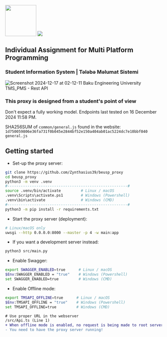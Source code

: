 <p float="left">
  <img src="https://github.com/user-attachments/assets/26f79338-e0f1-452a-bbf7-708bac6e36d0" width="100px" />
  <img src="https://github.com/user-attachments/assets/3e07f85b-7dbd-4181-b2e9-ae61f249006c" />
</p>

## Individual Assignment for Multi Platform Programming

### Student Information System | Tələbə Məlumat Sistemi

![Screenshot 2024-12-17 at 02-12-11 Baku Engineering University TMS_PMS - Rest API](https://github.com/user-attachments/assets/f98020bc-3cee-4375-8ab0-ed9b5319cf03)

### This proxy is designed from a student's point of view
Don't expect a fully working model. Endpoints last tested on 16 December 2024 11:58 PM.

SHA256SUM of ```common/general.js``` found in the website:
```1d750059806e36fa731f0b045e2844bf52e150a404ab01ac5224dc7e10bbf040  general.js```

## Getting started
- Set-up the proxy server:
```bash
git clone https://github.com/Zynthasius39/beusp_proxy
cd beusp_proxy
python3 -m venv .venv
#------------------------------------------------------#
source .venv/bin/activate         # Linux / macOS
.venv\Scripts\activate.ps1        # Windows (Powershell)
.venv\bin\activate                # Windows (CMD)
#------------------------------------------------------#
python3 -m pip install -r requirements.txt
```
- Start the proxy server (deployment):
```bash
# Linux/macOS only
uwsgi --http 0.0.0.0:8000 --master -p 4 -w main:app
```
- If you want a development server instead:
```bash
python3 src/main.py
```
- Enable Swagger:
```bash
export SWAGGER_ENABLED=true      # Linux / macOS
$Env:SWAGGER_ENABLED = "true"    # Windows (Powershell)
set SWAGGER_ENABLED=true         # Windows (CMD)
```
- Enable Offline mode:
```bash
export TMSAPI_OFFLINE=true      # Linux / macOS
$Env:TMSAPI_OFFLINE = "true"    # Windows (Powershell)
set TMSAPI_OFFLINE=true         # Windows (CMD)
```
```diff
# Use proper URL in the webserver
/src/Api.ts (Line 1)
+ When offline mode is enabled, no request is being made to root server.
- You need to have the proxy server running!
```
